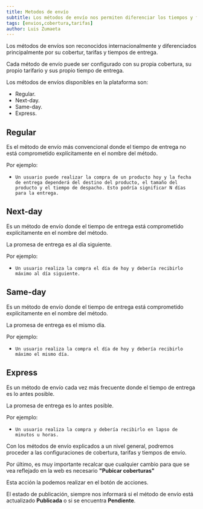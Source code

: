 ```yaml
---
title: Metodos de envío
subtitle: Los métodos de envío nos permiten diferenciar los tiempos y formatos de entrega hacia nuestros clientes.
tags: [envios,cobertura,tarifas]
author: Luis Zumaeta
---
```


Los métodos de envíos son reconocidos internacionalmente y diferenciados principalmente por su cobertur, tarifas y tiempos de entrega.

Cada método de envío puede ser configurado con su propia cobertura, su propio tarifario y sus propio tiempo de entrega.

Los métodos de envíos disponibles en la plataforma son:
- Regular.
- Next-day.
- Same-day.
- Express.

## Regular

Es el método de envío más convencional donde el tiempo de entrega no está comprometido explícitamente en el nombre del método.

Por ejemplo:
- `Un usuario puede realizar la compra de un producto hoy y la fecha de entrega dependerá del destino del producto, el tamaño del producto y el tiempo de despacho. Esto podría significar N días para la entrega.`

## Next-day

Es un método de envío donde el tiempo de entrega está comprometido explícitamente en el nombre del método.

La promesa de entrega es al día siguiente.

Por ejemplo:
- `Un usuario realiza la compra el día de hoy y debería recibirlo máximo al día siguiente.`

## Same-day

Es un método de envío donde el tiempo de entrega está comprometido explícitamente en el nombre del método.

La promesa de entrega es el mismo día.

Por ejemplo:
- `Un usuario realiza la compra el día de hoy y debería recibirlo máximo el mismo día.`

## Express

Es un método de envío cada vez más frecuente donde el tiempo de entrega es lo antes posible.

La promesa de entrega es lo antes posible.

Por ejemplo:
- `Un usuario realiza la compra y debería recibirlo en lapso de minutos u horas.`

Con los métodos de envío explicados a un nivel general, podremos proceder a las configuraciones de cobertura, tarifas y tiempos de envío.

Por último, es muy importante recalcar que cualquier cambio para que se vea reflejado en la web es necesario **"Pubicar coberturas"**

Esta acción la podemos realizar en el botón de acciones.

El estado de publicación, siempre nos informará si el método de envío está actualizado **Publicada** o si se encuentra **Pendiente**.